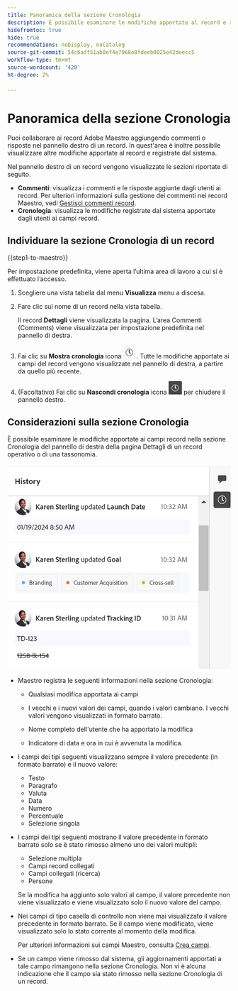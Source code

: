 ```yaml
---
title: Panoramica della sezione Cronologia
description: È possibile esaminare le modifiche apportate al record e registrate dal sistema nel pannello destro di un record in Adobe Maestro.
hidefromtoc: true
hide: true
recommendations: noDisplay, noCatalog
source-git-commit: 54c6adf51ab8ef4e7968e8fdeeb0025e42deecc5
workflow-type: tm+mt
source-wordcount: '420'
ht-degree: 2%

---
```



# Panoramica della sezione Cronologia

<!--update the metadata with real information when making this available in TOC and in the left nav-->

<!--update the system updates articles when we release to open beta - check the long commenting stream article list and see articles that document where in the system we have system updates; "Maestro records" should be there-->

<!--<span class="preview">The highlighted information on this page refers to functionality not yet generally available. It is available only in the Preview environment for all customers. </span>

<span class="preview">For information about the current release schedule, see [First Quarter 2024 release overview](/help/quicksilver/product-announcements/product-releases/24-q1-release-activity/24-q1-release-overview.md).</span> -->

Puoi collaborare ai record Adobe Maestro aggiungendo commenti o risposte nel pannello destro di un record. In quest&#39;area è inoltre possibile visualizzare altre modifiche apportate al record e registrate dal sistema.

Nel pannello destro di un record vengono visualizzate le sezioni riportate di seguito.

* **Commenti**: visualizza i commenti e le risposte aggiunte dagli utenti ai record. Per ulteriori informazioni sulla gestione dei commenti nei record Maestro, vedi [Gestisci commenti record](/help/quicksilver/maestro/records/manage-record-comments.md).
* **Cronologia**: visualizza le modifiche registrate dal sistema apportate dagli utenti ai campi record.

## Individuare la sezione Cronologia di un record

{{step1-to-maestro}}

Per impostazione predefinita, viene aperta l’ultima area di lavoro a cui si è effettuato l’accesso.

1. Scegliere una vista tabella dal menu **Visualizza** menu a discesa.
1. Fare clic sul nome di un record nella vista tabella.

   Il record **Dettagli** viene visualizzata la pagina. L’area Commenti (Comments) viene visualizzata per impostazione predefinita nel pannello di destra.
1. Fai clic su **Mostra cronologia** icona ![](assets/show-history-icon.png). Tutte le modifiche apportate ai campi del record vengono visualizzate nel pannello di destra, a partire da quello più recente.
1. (Facoltativo) Fai clic su **Nascondi cronologia** icona ![](assets/hide-history-icon.png) per chiudere il pannello destro.

## Considerazioni sulla sezione Cronologia

È possibile esaminare le modifiche apportate ai campi record nella sezione Cronologia del pannello di destra della pagina Dettagli di un record operativo o di una tassonomia.

![](assets/history-area-in-comments.png)

* Maestro registra le seguenti informazioni nella sezione Cronologia:

   * Qualsiasi modifica apportata ai campi

   * I vecchi e i nuovi valori dei campi, quando i valori cambiano. I vecchi valori vengono visualizzati in formato barrato.

   * Nome completo dell&#39;utente che ha apportato la modifica

   * Indicatore di data e ora in cui è avvenuta la modifica.

* I campi dei tipi seguenti visualizzano sempre il valore precedente (in formato barrato) e il nuovo valore:

   * Testo
   * Paragrafo
   * Valuta
   * Data
   * Numero
   * Percentuale
   * Selezione singola

* I campi dei tipi seguenti mostrano il valore precedente in formato barrato solo se è stato rimosso almeno uno dei valori multipli:

   * Selezione multipla
   * Campi record collegati
   * Campi collegati (ricerca)
   * Persone

  Se la modifica ha aggiunto solo valori al campo, il valore precedente non viene visualizzato e viene visualizzato solo il nuovo valore del campo.

* Nei campi di tipo casella di controllo non viene mai visualizzato il valore precedente in formato barrato. Se il campo viene modificato, viene visualizzato solo lo stato corrente al momento della modifica.

  Per ulteriori informazioni sui campi Maestro, consulta [Crea campi](/help/quicksilver/maestro/fields/create-fields.md).

* Se un campo viene rimosso dal sistema, gli aggiornamenti apportati a tale campo rimangono nella sezione Cronologia. Non vi è alcuna indicazione che il campo sia stato rimosso nella sezione Cronologia di un record.
